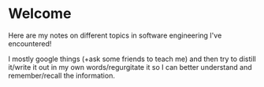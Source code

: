 # Welcome

Here are my notes on different topics in software engineering I've encountered!

I mostly google things (+ask some friends to teach me) and then try to distill it/write it out in my own words/regurgitate it so I can better understand and remember/recall the information.
